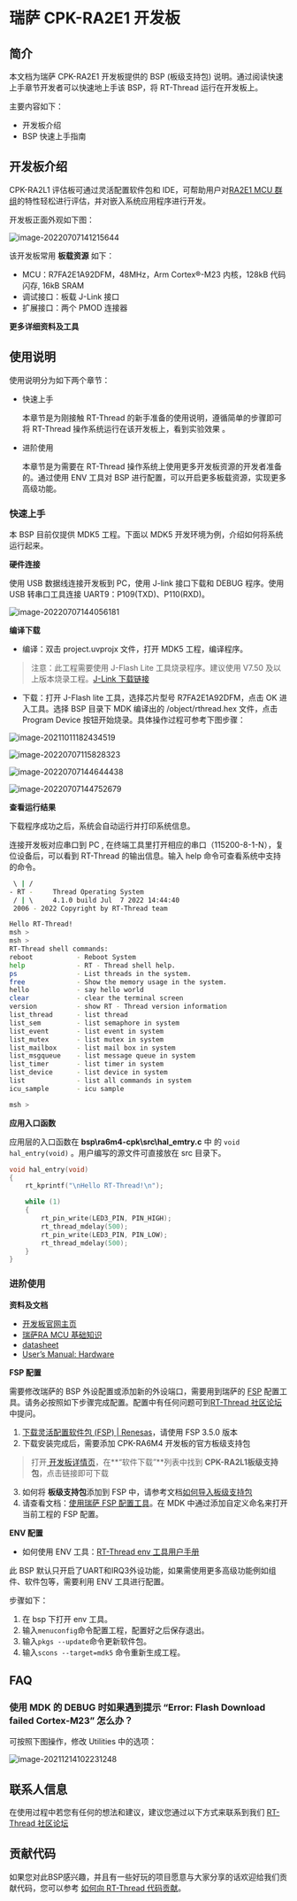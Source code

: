 # 瑞萨 CPK-RA2E1 开发板

## 简介

本文档为瑞萨 CPK-RA2E1 开发板提供的 BSP (板级支持包) 说明。通过阅读快速上手章节开发者可以快速地上手该 BSP，将 RT-Thread 运行在开发板上。

主要内容如下：

- 开发板介绍
- BSP 快速上手指南

## 开发板介绍

CPK-RA2L1 评估板可通过灵活配置软件包和 IDE，可帮助用户对[RA2E1 MCU 群组](https://www2.renesas.cn/cn/zh/products/microcontrollers-microprocessors/ra-cortex-m-mcus/ra2l1-48mhz-arm-cortex-m23-ultra-low-power-general-purpose-microcontroller)的特性轻松进行评估，并对嵌入系统应用程序进行开发。

开发板正面外观如下图：

![image-20220707141215644](docs/picture/ra2l1-cpk.png) 

该开发板常用 **板载资源** 如下：

- MCU：R7FA2E1A92DFM，48MHz，Arm Cortex®-M23 内核，128kB 代码闪存, 16kB SRAM
- 调试接口：板载 J-Link 接口
- 扩展接口：两个 PMOD 连接器

**更多详细资料及工具**


## 使用说明

使用说明分为如下两个章节：

- 快速上手

  本章节是为刚接触 RT-Thread 的新手准备的使用说明，遵循简单的步骤即可将 RT-Thread 操作系统运行在该开发板上，看到实验效果 。
- 进阶使用

  本章节是为需要在 RT-Thread 操作系统上使用更多开发板资源的开发者准备的。通过使用 ENV 工具对 BSP 进行配置，可以开启更多板载资源，实现更多高级功能。

### 快速上手

本 BSP 目前仅提供 MDK5 工程。下面以 MDK5 开发环境为例，介绍如何将系统运行起来。

**硬件连接**

使用 USB 数据线连接开发板到 PC，使用 J-link 接口下载和 DEBUG 程序。使用 USB 转串口工具连接 UART9：P109(TXD)、P110(RXD)。

![image-20220707144056181](docs/picture/ra2l1-cpk1.png) 

**编译下载**

- 编译：双击 project.uvprojx 文件，打开 MDK5 工程，编译程序。

> 注意：此工程需要使用 J-Flash Lite 工具烧录程序。建议使用 V7.50 及以上版本烧录工程。[J-Link 下载链接](https://www.segger.com/downloads/jlink/)

- 下载：打开 J-Flash lite 工具，选择芯片型号 R7FA2E1A92DFM，点击 OK 进入工具。选择 BSP 目录下 MDK 编译出的 /object/rthread.hex 文件，点击 Program Device 按钮开始烧录。具体操作过程可参考下图步骤：

![image-20211011182434519](docs/picture/jflash.png) 

![image-20220707115828323](docs/picture/jflash1.png) 

![image-20220707144644438](docs/picture/jflash2.png) 

![image-20220707144752679](docs/picture/jflash3.png) 

**查看运行结果**

下载程序成功之后，系统会自动运行并打印系统信息。

连接开发板对应串口到 PC , 在终端工具里打开相应的串口（115200-8-1-N），复位设备后，可以看到 RT-Thread 的输出信息。输入 help 命令可查看系统中支持的命令。

```bash
 \ | /
- RT -     Thread Operating System
 / | \     4.1.0 build Jul  7 2022 14:44:40
 2006 - 2022 Copyright by RT-Thread team

Hello RT-Thread!
msh >
msh >
RT-Thread shell commands:
reboot           - Reboot System
help             - RT - Thread shell help.
ps               - List threads in the system.
free             - Show the memory usage in the system.
hello            - say hello world
clear            - clear the terminal screen
version          - show RT - Thread version information
list_thread      - list thread
list_sem         - list semaphore in system
list_event       - list event in system
list_mutex       - list mutex in system
list_mailbox     - list mail box in system
list_msgqueue    - list message queue in system
list_timer       - list timer in system
list_device      - list device in system
list             - list all commands in system
icu_sample       - icu sample

msh >
```

**应用入口函数**

应用层的入口函数在 **bsp\ra6m4-cpk\src\hal_emtry.c** 中 的 `void hal_entry(void)` 。用户编写的源文件可直接放在 src 目录下。

```c
void hal_entry(void)
{
    rt_kprintf("\nHello RT-Thread!\n");

    while (1)
    {
        rt_pin_write(LED3_PIN, PIN_HIGH);
        rt_thread_mdelay(500);
        rt_pin_write(LED3_PIN, PIN_LOW);
        rt_thread_mdelay(500);
    }
}
```

### 进阶使用

**资料及文档**

- [开发板官网主页](https://www2.renesas.cn/cn/zh/products/microcontrollers-microprocessors/ra-cortex-m-mcus/cpk-ra2l1-evaluation-board#overview)
- [瑞萨RA MCU 基础知识](https://www2.renesas.cn/cn/zh/document/gde/1520091)
- [datasheet](https://www2.renesas.cn/cn/zh/document/dst/ra2l1-group-datasheet?language=en&r=1596841)
- [User’s Manual: Hardware](https://www2.renesas.cn/jp/zh/document/mah/ra2l1-group-users-manual-hardware?language=en&r=1398061)

**FSP 配置**

需要修改瑞萨的 BSP 外设配置或添加新的外设端口，需要用到瑞萨的 [FSP](https://www2.renesas.cn/jp/zh/software-tool/flexible-software-package-fsp#document) 配置工具。请务必按照如下步骤完成配置。配置中有任何问题可到[RT-Thread 社区论坛](https://club.rt-thread.org/)中提问。

1. [下载灵活配置软件包 (FSP) | Renesas](https://www.renesas.com/cn/zh/software-tool/flexible-software-package-fsp)，请使用 FSP 3.5.0 版本
2. 下载安装完成后，需要添加 CPK-RA6M4 开发板的官方板级支持包
> 打开[ 开发板详情页](https://www2.renesas.cn/cn/zh/products/microcontrollers-microprocessors/ra-cortex-m-mcus/cpk-ra2l1-evaluation-board#overview)，在**“软件下载”**列表中找到 **CPK-RA2L1板级支持包**，点击链接即可下载
3. 如何将 **板级支持包**添加到 FSP 中，请参考文档[如何导入板级支持包](https://www2.renesas.cn/cn/zh/document/gde/1596896?language=zh&r=1596841)
4. 请查看文档：[使用瑞萨 FSP 配置工具](./docs/使用瑞萨FSP配置工具.md)。在 MDK 中通过添加自定义命名来打开当前工程的 FSP 配置。

**ENV 配置**

- 如何使用 ENV 工具：[RT-Thread env 工具用户手册](https://www.rt-thread.org/document/site/#/development-tools/env/env)

此 BSP 默认只开启了UART和IRQ3外设功能，如果需使用更多高级功能例如组件、软件包等，需要利用 ENV 工具进行配置。

步骤如下：
1. 在 bsp 下打开 env 工具。
2. 输入`menuconfig`命令配置工程，配置好之后保存退出。
3. 输入`pkgs --update`命令更新软件包。
4. 输入`scons --target=mdk5` 命令重新生成工程。


## FAQ

### 使用 MDK 的 DEBUG 时如果遇到提示  “Error: Flash Download failed Cortex-M23” 怎么办？

可按照下图操作，修改 Utilities 中的选项：

![image-20211214102231248](docs/picture/readme_faq1.png) 

## 联系人信息

在使用过程中若您有任何的想法和建议，建议您通过以下方式来联系到我们  [RT-Thread 社区论坛](https://club.rt-thread.org/)

## 贡献代码

如果您对此BSP感兴趣，并且有一些好玩的项目愿意与大家分享的话欢迎给我们贡献代码，您可以参考 [如何向 RT-Thread 代码贡献](https://www.rt-thread.org/document/site/#/rt-thread-version/rt-thread-standard/development-guide/github/github)。
